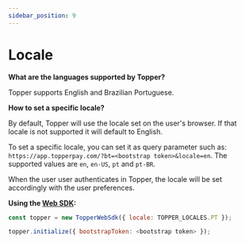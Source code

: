 ```yaml
---
sidebar_position: 9
---
```


# Locale

**What are the languages supported by Topper?**

Topper supports English and Brazilian Portuguese.

**How to set a specific locale?**

By default, Topper will use the locale set on the user's browser. If that locale is not supported it will default to English.

To set a specific locale, you can set it as query parameter such as: `https://app.topperpay.com/?bt=<bootstrap token>&locale=en`. The supported values are `en`, `en-US`, `pt` and `pt-BR`.

When the user user authenticates in Topper, the locale will be set accordingly with the user preferences.

**Using the [Web SDK](./web-sdk.md):**

```js
const topper = new TopperWebSdk({ locale: TOPPER_LOCALES.PT });

topper.initialize({ bootstrapToken: <bootstrap token> });
```
